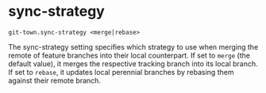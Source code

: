 # sync-strategy

```
git-town.sync-strategy <merge|rebase>
```

The sync-strategy setting specifies which strategy to use when merging the
remote of feature branches into their local counterpart. If set to `merge` (the
default value), it merges the respective tracking branch into its local branch.
If set to `rebase`, it updates local perennial branches by rebasing them against
their remote branch.
